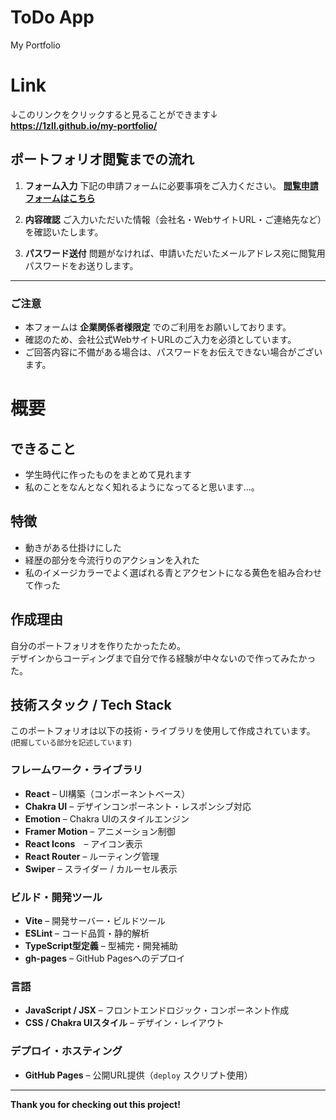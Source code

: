 # ToDo App
My Portfolio


# Link
↓このリンクをクリックすると見ることができます↓<br>
**https://1zll.github.io/my-portfolio/**


## ポートフォリオ閲覧までの流れ

1. **フォーム入力**
下記の申請フォームに必要事項をご入力ください。
**[閲覧申請フォームはこちら](https://forms.gle/L9Ac3DZjiJsxzP9c7)**

2. **内容確認**
ご入力いただいた情報（会社名・WebサイトURL・ご連絡先など）を確認いたします。

3. **パスワード送付**
問題がなければ、申請いただいたメールアドレス宛に閲覧用パスワードをお送りします。


---


### ご注意
- 本フォームは **企業関係者様限定** でのご利用をお願いしております。
- 確認のため、会社公式WebサイトURLのご入力を必須としています。
- ご回答内容に不備がある場合は、パスワードをお伝えできない場合がございます。


# 概要


## できること
- 学生時代に作ったものをまとめて見れます
- 私のことをなんとなく知れるようになってると思います...。

## 特徴
- 動きがある仕掛けにした
- 経歴の部分を今流行りのアクションを入れた
- 私のイメージカラーでよく選ばれる青とアクセントになる黄色を組み合わせて作った

## 作成理由
自分のポートフォリオを作りたかったため。<br>
デザインからコーディングまで自分で作る経験が中々ないので作ってみたかった。

## 技術スタック / Tech Stack

このポートフォリオは以下の技術・ライブラリを使用して作成されています。<br>
<sub>(把握している部分を記述しています)</sub>

### フレームワーク・ライブラリ
- **React** – UI構築（コンポーネントベース）
- **Chakra UI** – デザインコンポーネント・レスポンシブ対応
- **Emotion** – Chakra UIのスタイルエンジン
- **Framer Motion** – アニメーション制御
- **React Icons**　– アイコン表示
- **React Router** – ルーティング管理
- **Swiper** – スライダー / カルーセル表示

### ビルド・開発ツール
- **Vite** – 開発サーバー・ビルドツール
- **ESLint** – コード品質・静的解析
- **TypeScript型定義** – 型補完・開発補助
- **gh-pages** – GitHub Pagesへのデプロイ

### 言語
- **JavaScript / JSX** – フロントエンドロジック・コンポーネント作成
- **CSS / Chakra UIスタイル** – デザイン・レイアウト

### デプロイ・ホスティング
- **GitHub Pages** – 公開URL提供（`deploy` スクリプト使用）

---

**Thank you for checking out this project!**
